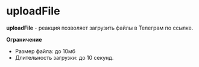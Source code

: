 # uploadFile
**uploadFile** - реакция позволяет загрузить файлы в Телеграм по ссылке. 

**Ограничение**
* Размер файла: до 10мб
* Длительность загрузки: до 10 секунд.



